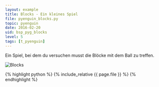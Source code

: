 ```yaml
---
layout: example
title: Blocks - Ein kleines Spiel
file: pyenguin_blocks.py
topic: pyenguin
date: 2016-02-20
uid: bsp_pyg_blocks
level: 5
tags: [t_pyenguin]
---
```


Ein Spiel, bei dem du versuchen musst die Blöcke mit dem Ball zu treffen.

![Blocks](blocks.png)

{% highlight python %}
{% include_relative {{ page.file }} %}
{% endhighlight %}